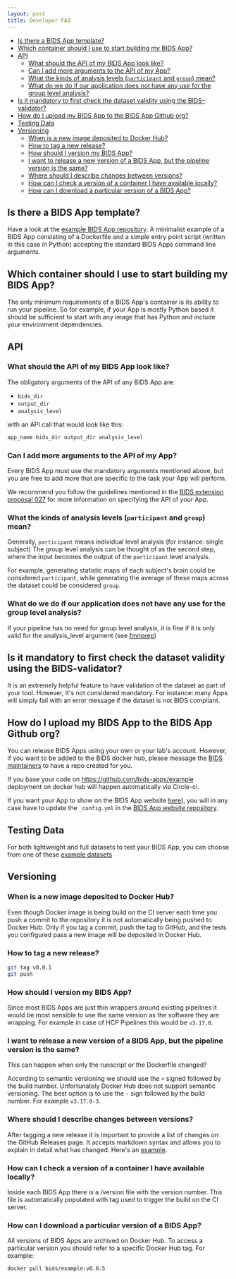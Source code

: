 ```yaml
---
layout: post
title: Developer FAQ
---
```


- [Is there a BIDS App template?](#is-there-a-bids-app-template)
- [Which container should I use to start building my BIDS App?](#which-container-should-i-use-to-start-building-my-bids-app)
- [API](#api)
    - [What should the API of my BIDS App look like?](#what-should-the-api-of-my-bids-app-look-like)
    - [Can I add more arguments to the API of my App?](#can-i-add-more-arguments-to-the-api-of-my-app)
    - [What the kinds of analysis levels (`participant` and `group`) mean?](#what-the-kinds-of-analysis-levels-participant-and-group-mean)
    - [What do we do if our application does not have any use for the group level analysis?](#what-do-we-do-if-our-application-does-not-have-any-use-for-the-group-level-analysis)
- [Is it mandatory to first check the dataset validity using the BIDS-validator?](#is-it-mandatory-to-first-check-the-dataset-validity-using-the-bids-validator)
- [How do I upload my BIDS App to the BIDS App Github org?](#how-do-i-upload-my-bids-app-to-the-bids-app-github-org)
- [Testing Data](#testing-data)
- [Versioning](#versioning)
    - [When is a new image deposited to Docker Hub?](#when-is-a-new-image-deposited-to-docker-hub)
    - [How to tag a new release?](#how-to-tag-a-new-release)
    - [How should I version my BIDS App?](#how-should-i-version-my-bids-app)
    - [I want to release a new version of a BIDS App, but the pipeline version is the same?](#i-want-to-release-a-new-version-of-a-bids-app-but-the-pipeline-version-is-the-same)
    - [Where should I describe changes between versions?](#where-should-i-describe-changes-between-versions)
    - [How can I check a version of a container I have available locally?](#how-can-i-check-a-version-of-a-container-i-have-available-locally)
    - [How can I download a particular version of a BIDS App?](#how-can-i-download-a-particular-version-of-a-bids-app)

## Is there a BIDS App template?

Have a look at the
[example BIDS App repository](https://github.com/bids-apps/example). A
minimalist example of a BIDS App consisting of a Dockerfile and a simple entry
point script (written in this case in Python) accepting the standard BIDS Apps
command line arguments.

## Which container should I use to start building my BIDS App?

The only minimum requirements of a BIDS App's container is its ability to run
your pipeline. So for example, if your App is mostly Python based it should be
sufficient to start with any image that has Python and include your environment
dependencies.

## API

### What should the API of my BIDS App look like?

The obligatory arguments of the API of any BIDS App are:

- `bids_dir`
- `output_dir`
- `analysis_level`

with an API call that would look like this:

```bash
app_name bids_dir output_dir analysis_level
```

### Can I add more arguments to the API of my App?

Every BIDS App must use the mandatory arguments mentioned above, but you are
free to add more that are specific to the task your App will perform.

We recommend you follow the guidelines mentioned in the
[BIDS extension proposal 027](https://bids.neuroimaging.io/bep027)
for more information on specifying the API of your App.

### What the kinds of analysis levels (`participant` and `group`) mean?

Generally, `participant` means individual level analysis (for instance: single
subject) The group level analysis can be thought of as the second step, where
the input becomes the output of the `participant` level analysis.

For example, generating statistic maps of each subject's brain could be
considered `participant`, while generating the average of these maps across the
dataset could be considered `group`.

### What do we do if our application does not have any use for the group level analysis?

If your pipeline has no need for group level analysis, it is fine if it is only
valid for the analysis_level argument (see
[fmriprep](http://fmriprep.readthedocs.io/en/latest/usage.html))

## Is it mandatory to first check the dataset validity using the BIDS-validator?

It is an extremely helpful feature to have validation of the dataset as part of
your tool. However, it's not considered mandatory. For instance: many Apps will
simply fail with an error message if the dataset is not BIDS compliant.

## How do I upload my BIDS App to the BIDS App Github org?

You can release BIDS Apps using your own or your lab's account. However, if you
want to be added to the BIDS docker hub, please message the
[BIDS maintainers](bids.maintenance+apps@gmail.com) to have a repo created for
you.

If you base your code on <https://github.com/bids-apps/example> deployment on
docker hub will happen automatically via Circle-ci.

If you want your App to show on the BIDS App website
[here](http://bids-apps.neuroimaging.io/apps/)), you will in any case have to
update the `_config.yml` in the
[BIDS App website repository](https://github.com/bids-apps/bids-apps.github.io.git).

<!--
TODO: how do I "submit" an App? Is there a review process? What are the requirements?
-->

## Testing Data

For both lightweight and full datasets to test your BIDS App, you can choose
from one of these
[example datasets](https://bids-standard.github.io/bids-starter-kit/dataset_examples.html)

## Versioning

### When is a new image deposited to Docker Hub?

Even though Docker image is being build on the CI server each time you push a
commit to the repository it is not automatically being pushed to Docker Hub.
Only if you tag a commit, push the tag to GitHub, and the tests you configured
pass a new image will be deposited in Docker Hub.

### How to tag a new release?

```bash
git tag v0.0.1
git push
```

### How should I version my BIDS App?

Since most BIDS Apps are just thin wrappers around existing pipelines it would
be most sensible to use the same version as the software they are wrapping. For
example in case of HCP Pipelines this would be `v3.17.0`.

### I want to release a new version of a BIDS App, but the pipeline version is the same?

This can happen when only the runscript or the Dockerfile changed?

According to semantic versioning we should use the `+` signed followed by the
build number. Unfortunately Docker Hub does not support semantic versioning. The
best option is to use the `-` sign followed by the build number. For example
`v3.17.0-3`.

### Where should I describe changes between versions?

After tagging a new release it is important to provide a list of changes on the
GitHub Releases page. It accepts markdown syntax and allows you to explain in
detail what has changed. Here's an
[example](https://github.com/bids-apps/example/releases).

### How can I check a version of a container I have available locally?

Inside each BIDS App there is a /version file with the version number. This file
is automatically populated with tag used to trigger the build on the CI server.

### How can I download a particular version of a BIDS App?

All versions of BIDS Apps are archived on Docker Hub. To access a particular
version you should refer to a specific Docker Hub tag. For example:

```bash
docker pull bids/example:v0.0.5
```
